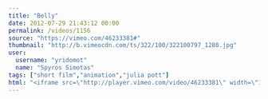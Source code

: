 ```yaml
---
title: "Belly"
date: 2012-07-29 21:43:12 00:00
permalink: /videos/1156
source: "https://vimeo.com/46233381#"
thumbnail: "http://b.vimeocdn.com/ts/322/100/322100797_1280.jpg"
user:
  username: "yridomot"
  name: "Spyros Simotas"
tags: ["short film","animation","julia pott"]
html: "<iframe src=\"http://player.vimeo.com/video/46233381\" width=\"1280\" height=\"720\" frameborder=\"0\" webkitAllowFullScreen mozallowfullscreen allowFullScreen></iframe>"
---
```


